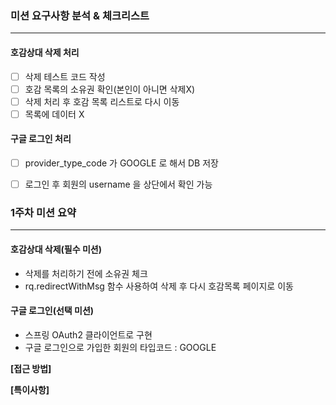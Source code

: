 ### 미션 요구사항 분석 & 체크리스트

---
#### 호감상대 삭제 처리
- [ ] 삭제 테스트 코드 작성
- [ ] 호감 목록의 소유권 확인(본인이 아니면 삭제X)
- [ ] 삭제 처리 후 호감 목록 리스트로 다시 이동
- [ ] 목록에 데이터 X

#### 구글 로그인 처리
- [ ] provider_type_code 가 GOOGLE 로 해서 DB 저장
- [ ] 로그인 후 회원의 username 을 상단에서 확인 가능


### 1주차 미션 요약

---
#### 호감상대 삭제(필수 미션)
- 삭제를 처리하기 전에 소유권 체크
- rq.redirectWithMsg 함수 사용하여 삭제 후 다시 호감목록 페이지로 이동

#### 구글 로그인(선택 미션)
- 스프링 OAuth2 클라이언트로 구현
- 구글 로그인으로 가입한 회원의 타입코드 : GOOGLE


**[접근 방법]**




**[특이사항]**

